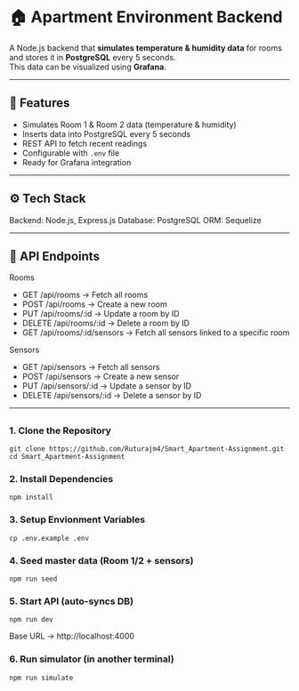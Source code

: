 # 🏠 Apartment Environment Backend

A Node.js backend that **simulates temperature & humidity data** for rooms and stores it in **PostgreSQL** every 5 seconds.  
This data can be visualized using **Grafana**.

---

## 🚀 Features
- Simulates Room 1 & Room 2 data (temperature & humidity)
- Inserts data into PostgreSQL every 5 seconds
- REST API to fetch recent readings
- Configurable with `.env` file
- Ready for Grafana integration

---

## ⚙️ Tech Stack

Backend: Node.js, Express.js
Database: PostgreSQL
ORM: Sequelize

---

## 📡 API Endpoints

Rooms

- GET /api/rooms → Fetch all rooms
- POST /api/rooms → Create a new room
- PUT /api/rooms/:id   → Update a room by ID
- DELETE /api/rooms/:id   → Delete a room by ID
- GET /api/rooms/:id/sensors   → Fetch all sensors linked to a specific room

Sensors

- GET /api/sensors → Fetch all sensors
- POST /api/sensors → Create a new sensor
- PUT /api/sensors/:id   → Update a sensor by ID
- DELETE /api/sensors/:id   → Delete a sensor by ID

---

##

### 1. Clone the Repository

```
git clone https://github.com/Ruturajm4/Smart_Apartment-Assignment.git
cd Smart_Apartment-Assignment
```

### 2. Install Dependencies
```
npm install
```

### 3. Setup Envionment Variables
```
cp .env.example .env
```  
### 4. Seed master data (Room 1/2 + sensors)
```
npm run seed
```
### 5. Start API (auto-syncs DB)
```
npm run dev

```
Base URL → http://localhost:4000


### 6. Run simulator (in another terminal)
```
npm run simulate
```

  






